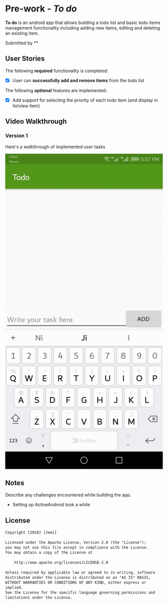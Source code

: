 # Pre-work - *To do*

**To do** is an android app that allows building a todo list and basic todo items management functionality including adding new items, editing and deleting an existing item.

Submitted by **


## User Stories

The following **required** functionality is completed:

* [x] User can **successfully add and remove items** from the todo list


The following **optional** features are implemented:

* [x] Add support for selecting the priority of each todo item (and display in listview item)



## Video Walkthrough 

### Version 1

Here's a walkthrough of implemented user tasks

<img src='todoNew.gif' title='Video Walkthrough' width='' alt='Video Walkthrough' />

## Notes

Describe any challenges encountered while building the app.

* Setting up ActiveAndroid took a while

## License

    Copyright [2018] [Jemi]

    Licensed under the Apache License, Version 2.0 (the "License");
    you may not use this file except in compliance with the License.
    You may obtain a copy of the License at

        http://www.apache.org/licenses/LICENSE-2.0

    Unless required by applicable law or agreed to in writing, software
    distributed under the License is distributed on an "AS IS" BASIS,
    WITHOUT WARRANTIES OR CONDITIONS OF ANY KIND, either express or implied.
    See the License for the specific language governing permissions and
    limitations under the License.
